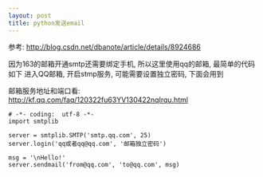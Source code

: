 ```yaml
---
layout: post
title: python发送email
---
```


参考: <http://blog.csdn.net/dbanote/article/details/8924686>

因为163的邮箱开通smtp还需要绑定手机, 所以这里使用qq的邮箱, 最简单的代码如下
进入QQ邮箱, 开启stmp服务, 可能需要设置独立密码, 下面会用到

邮箱服务地址和端口看: <http://kf.qq.com/faq/120322fu63YV130422nqIrqu.html>


    # -*- coding:  utf-8 -*-
    import smtplib

    server = smtplib.SMTP('smtp.qq.com', 25)
    server.login('qq或者qq@qq.com', '邮箱独立密码')

    msg = '\nHello!'
    server.sendmail('from@qq.com', 'to@qq.com', msg)

